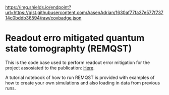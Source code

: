 https://img.shields.io/endpoint?url=https://gist.githubusercontent.com/AasenAdrian/1630af77fa37e577f73714c0bddb36594/raw/covbadge.json
# Readout erro mitigated quantum state tomographty (REMQST)
This is the code base used to perform readout error mitigation for the project assosiated to the publication: [Here](https://arxiv.org/abs/2312.04211).

A tutorial notebook of how to run REMQST is provided with examples of how to create your own simulations and also loading in data from previous runs.  
